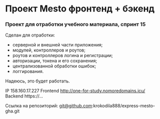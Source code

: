 # Проект Mesto фронтенд + бэкенд

### **Проект для отработки учебного материала, спринт 15**

Сделан для отработки:
* серверной и внешней части приложения;
* модулей, контроллеров и роутов;
* роутов и контроллеров логина и регистрации;
* авторизации, токена и его сохранения;
* централизованной обработки ошибок;
* логгирования.

Надеюсь, это будет работать.

IP 158.160.17.227
Frontend http://one-for-study.nomoredomains.icu/
Backend https://...

Ссылка на репозиторий: git@github.com:krokodila888/express-mesto-gha.git
